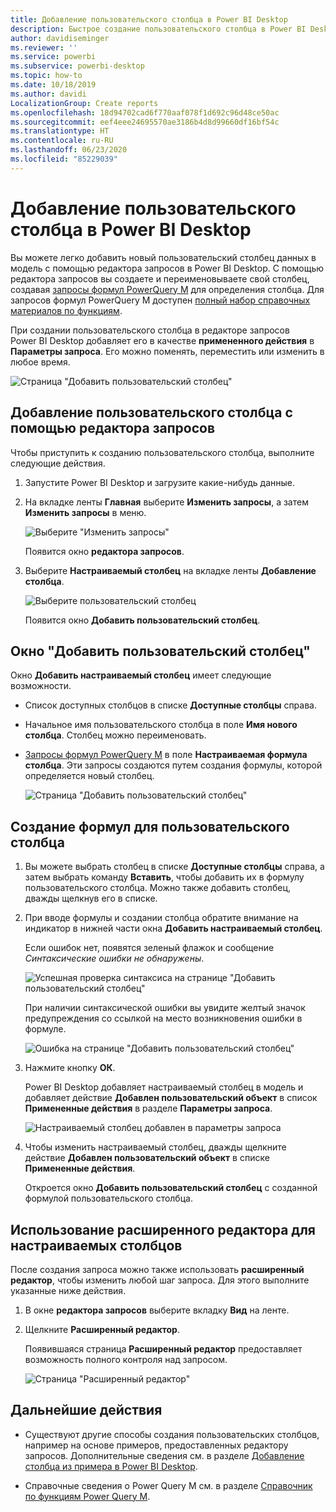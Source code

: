 ```yaml
---
title: Добавление пользовательского столбца в Power BI Desktop
description: Быстрое создание пользовательского столбца в Power BI Desktop
author: davidiseminger
ms.reviewer: ''
ms.service: powerbi
ms.subservice: powerbi-desktop
ms.topic: how-to
ms.date: 10/18/2019
ms.author: davidi
LocalizationGroup: Create reports
ms.openlocfilehash: 18d94702cad6f770aaf078f1d692c96d48ce50ac
ms.sourcegitcommit: eef4eee24695570ae3186b4d8d99660df16bf54c
ms.translationtype: HT
ms.contentlocale: ru-RU
ms.lasthandoff: 06/23/2020
ms.locfileid: "85229039"
---
```

# <a name="add-a-custom-column-in-power-bi-desktop"></a>Добавление пользовательского столбца в Power BI Desktop

Вы можете легко добавить новый пользовательский столбец данных в модель с помощью редактора запросов в Power BI Desktop. С помощью редактора запросов вы создаете и переименовываете свой столбец, создавая [запросы формул PowerQuery M](https://docs.microsoft.com/powerquery-m/quick-tour-of-the-power-query-m-formula-language) для определения столбца. Для запросов формул PowerQuery M доступен [полный набор справочных материалов по функциям](https://docs.microsoft.com/powerquery-m/power-query-m-function-reference). 

При создании пользовательского столбца в редакторе запросов Power BI Desktop добавляет его в качестве **примененного действия** в **Параметры запроса**. Его можно поменять, переместить или изменить в любое время.

![Страница "Добавить пользовательский столбец"](media/desktop-add-custom-column/add-custom-column_01.png)

## <a name="use-query-editor-to-add-a-custom-column"></a>Добавление пользовательского столбца с помощью редактора запросов

Чтобы приступить к созданию пользовательского столбца, выполните следующие действия.

1. Запустите Power BI Desktop и загрузите какие-нибудь данные.

2. На вкладке ленты **Главная** выберите **Изменить запросы**, а затем **Изменить запросы** в меню.

   ![Выберите "Изменить запросы"](media/desktop-add-custom-column/add-column-from-example_02.png)

   Появится окно **редактора запросов**. 

2. Выберите **Настраиваемый столбец** на вкладке ленты **Добавление столбца**.

   ![Выберите пользовательский столбец](media/desktop-add-custom-column/add-custom-column_02.png)

   Появится окно **Добавить пользовательский столбец**.

## <a name="the-add-custom-column-window"></a>Окно "Добавить пользовательский столбец"

Окно **Добавить настраиваемый столбец** имеет следующие возможности. 
- Список доступных столбцов в списке **Доступные столбцы** справа.

- Начальное имя пользовательского столбца в поле **Имя нового столбца**. Столбец можно переименовать.

- [Запросы формул PowerQuery M](https://docs.microsoft.com/powerquery-m/power-query-m-function-reference) в поле **Настраиваемая формула столбца**. Эти запросы создаются путем создания формулы, которой определяется новый столбец. 

   ![Страница "Добавить пользовательский столбец"](media/desktop-add-custom-column/add-custom-column_03.png)

## <a name="create-formulas-for-your-custom-column"></a>Создание формул для пользовательского столбца

1. Вы можете выбрать столбец в списке **Доступные столбцы** справа, а затем выбрать команду **Вставить**, чтобы добавить их в формулу пользовательского столбца. Можно также добавить столбец, дважды щелкнув его в списке.

2. При вводе формулы и создании столбца обратите внимание на индикатор в нижней части окна **Добавить настраиваемый столбец**. 

   Если ошибок нет, появятся зеленый флажок и сообщение *Синтаксические ошибки не обнаружены*.

   ![Успешная проверка синтаксиса на странице "Добавить пользовательский столбец"](media/desktop-add-custom-column/add-custom-column_04.png)

   При наличии синтаксической ошибки вы увидите желтый значок предупреждения со ссылкой на место возникновения ошибки в формуле.

   ![Ошибка на странице "Добавить пользовательский столбец"](media/desktop-add-custom-column/add-custom-column_05.png)

3. Нажмите кнопку **ОК**. 

   Power BI Desktop добавляет настраиваемый столбец в модель и добавляет действие **Добавлен пользовательский объект** в список **Примененные действия** в разделе **Параметры запроса**.

   ![Настраиваемый столбец добавлен в параметры запроса](media/desktop-add-custom-column/add-custom-column_06.png)

4. Чтобы изменить настраиваемый столбец, дважды щелкните действие **Добавлен пользовательский объект** в списке **Примененные действия**. 

   Откроется окно **Добавить пользовательский столбец** с созданной формулой пользовательского столбца.

## <a name="use-the-advanced-editor-for-custom-columns"></a>Использование расширенного редактора для настраиваемых столбцов

После создания запроса можно также использовать **расширенный редактор**, чтобы изменить любой шаг запроса. Для этого выполните указанные ниже действия.

1. В окне **редактора запросов** выберите вкладку **Вид** на ленте. 

2. Щелкните **Расширенный редактор**.

   Появившаяся страница **Расширенный редактор** предоставляет возможность полного контроля над запросом. 

   ![Страница "Расширенный редактор"](media/desktop-add-custom-column/add-custom-column_07.png)

   
## <a name="next-steps"></a>Дальнейшие действия

- Существуют другие способы создания пользовательских столбцов, например на основе примеров, предоставленных редактору запросов. Дополнительные сведения см. в разделе [Добавление столбца из примера в Power BI Desktop](desktop-add-column-from-example.md).

- Справочные сведения о Power Query M см. в разделе [Справочник по функциям Power Query M](/powerquery-m/power-query-m-function-reference).

